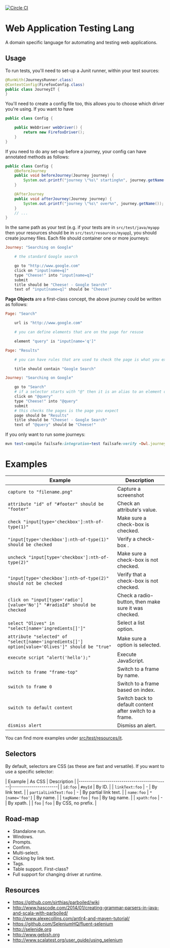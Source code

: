 [![Circle CI](https://circleci.com/gh/alexec/web-lang.svg?style=svg)](https://circleci.com/gh/selenium-webdriver-in-practice/source)
# Web Application Testing Lang

A domain specific language for automating and testing web applications.

## Usage

To run tests, you'll need to set-up a Junit runner, within your test sources:

~~~java
@RunWith(JourneysRunner.class)
@ContextConfig(FirefoxConfig.class)
public class JourneyIT {
}
~~~

You'll need to create a config file too, this allows you to choose which driver you're using. If you want to have

~~~java
public class Config {

    public WebDriver webDriver() {
        return new FirefoxDriver();
    }
}
~~~

If you need to do any set-up before a journey, your config can have annotated methods as follows:

~~~java
public class Config {
    @BeforeJourney
    public void beforeJourney(Journey journey) {
        System.out.printf("journey \"%s\" starting%n", journey.getName());
    }

    @AfterJourney
    public void afterJourney(Journey journey) {
        System.out.printf("journey \"%s\" over%n", journey.getName());
    }
    // ...
}
~~~

In the same path as your test (e.g. if your tests are in `src/test/java/myapp` then your resources should be in `src/test/resources/myapp`), you should create journey files. Each file should container one or more journeys:

~~~ruby
Journey: "Searching on Google"

    # the standard Google search

    go to "http://www.google.com"
    click on "input[name=q]"
    type "Cheese!" into "input[name=q]"
    submit
    title should be "Cheese! - Google Search"
    text of "input[name=q]" should be "Cheese!"
~~~

**Page Objects** are a first-class concept, the above journey could be written as follows:

~~~ruby
Page: "Search"

    url is "http://www.google.com"

    # you can define elements that are on the page for resuse

    element "query" is "input[name='q']"

Page: "Results"

    # you can have rules that are used to check the page is what you expect

    title should contain "Google Search"

Journey: "Searching on Google"

    go to "Search"
    # if a selector starts with "@" then it is an alias to an element on the current page
    click on "@query"
    type "Cheese!" into "@query"
    submit
    # this checks the pages is the page you expect
    page should be "Results"
    title should be "Cheese! - Google Search"
    text of "@query" should be "Cheese!"
~~~

If you only want to run some journeys:

~~~ruby
mvn test-compile failsafe:integration-test failsafe:verify -Dwl.journey=radio
~~~

# Examples

| Example                                                                                          | Description                                             |
|--------------------------------------------------------------------------------------------------|---------------------------------------------------------|
| `capture to "filename.png"`                                                                      | Capture a screenshot                                    |
| `attribute "id" of "#footer" should be "footer"`                                                 | Check an attribute's value.                             |
| `check "input[type='checkbox']:nth-of-type(1)"`                                                  | Make sure a check-box is checked.                       |
| `"input[type='checkbox']:nth-of-type(1)" should be checked`                                      | Verify a check-box .                                    |
| `uncheck "input[type='checkbox']:nth-of-type(2)"`                                                | Make sure a check-box is not checked.                   |
| `"input[type='checkbox']:nth-of-type(2)" should not be checked`                                  | Verify that a check-box is not checked.                 |
| `click on "input[type='radio'][value='No']" "#radioId" should be checked`                        | Check a radio-button, then make sure it was checked.    |
| `select "Olives" in "select[name='ingredients[]']"`                                              | Select a list option.                                   |
| `attribute "selected" of "select[name='ingredients[]'] option[value='Olives']" should be "true"` | Make sure a option is selected.                         |
| `execute script "alert('hello');"`                                                               | Execute JavaScript.                                     |
| `switch to frame "frame-top"`                                                                    | Switch to a frame by name.                              |
| `switch to frame 0`                                                                              | Switch to a frame based on index.                       |
| `switch to default content`                                                                      | Switch back to default content after switch to a frame. |
| `dismiss alert`                                                                                  | Dismiss an alert.                                       |

You can find more examples under [src/test/resources/it](src/test/resources/it).

## Selectors

By default, selectors are CSS (as these are fast and versatile). If you want to use a specific selector:

| Example               | As CSS             | Description           |
|--------------------------------------------|-----------------------|
| `id:foo`              | `#myId`            | By ID.                |
| `linkText:foo`        | -                  | By link text.         |
| `partialLinkText:foo` | -                  | By partial link text. |
| `name:foo`            | `*[name='foo']`    | By name.              |
| `tagName:foo`         | `foo`              | By tag name.          |
| `xpath:foo`           | -                  | By xpath.             |
| `foo`                 | `foo`              | By CSS, no prefix.    |

## Road-map

* Standalone run.
* Windows.
* Prompts.
* Confirm.
* Multi-select.
* Clicking by link text.
* Tags.
* Table support. First-class?
* Full support for changing driver at runtime.

## Resources

* https://github.com/sirthias/parboiled/wiki
* http://www.hascode.com/2014/01/creating-grammar-parsers-in-java-and-scala-with-parboiled/
* http://www.alexecollins.com/antlr4-and-maven-tutorial/
* https://github.com/SeleniumHQ/fluent-selenium
* http://selenide.org
* http://www.gebish.org
* http://www.scalatest.org/user_guide/using_selenium
